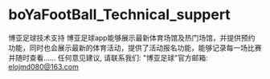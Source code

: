 # boYaFootBall_Technical_suppert
博亚足球技术支持
博亚足球app能够展示最新体育场馆及热门场馆，并提供预约功能，同时也会展示最新的体育活动，提供了活动报名功能，能够记录每一场比赛并随时查看......
任何意见建议, 请联系我们: 
   "博亚足球"官方邮箱: elojmd080@163.com 
